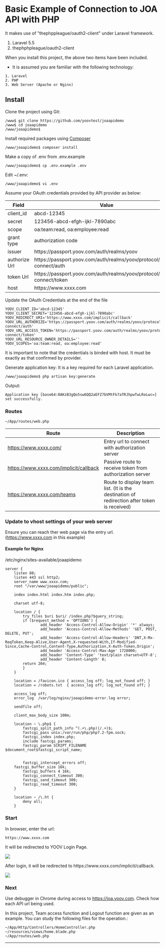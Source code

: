 # Basic Example of Connection to JOA API with PHP

It makes use of "thephppleague/oauth2-client" under Laravel framework.

1. Laravel 5.5
2. thephphpleague/oauth2-client

When you install this project, the above two items have been included.

* It is assumed you are familiar with the following technology:
```
1. Laravel
2. PHP
3. Web Server (Apache or Nginx)
```

## Install
Clone the project using Git:
```
/www$ git clone https://github.com/yoovtest/joaapidemo
/www$ cd joaapidemo
/www/joaapidemo$
```
Install required packages using [Composer](https://getcomposer.org/)
   
    /www/joaapidemo$ composer install
   
Make a copy of .env from .env.example

    /www/joaapidemo$ cp .env.example .env
	
Edit ~/.env:
```
/www/joaapidemo$ vi .env
```

Assume your OAuth credentials provided by API provider as below:

Field | Value
--- | ---
client_id | abcd-12345
secret | 123456-abcd-efgh-ijkl-7890abc
scope | oa:team:read, oa:employee:read
grant type | authorization code
issuer | https://<span></span>passport.yoov.com/auth/realms/yoov
authorize Url | https://<span></span>passport.yoov.com/auth/realms/yoov/protocol/openid-connect/auth
token Url | https://<span></span>passport.yoov.com/auth/realms/yoov/protocol/openid-connect/token
host | http<span>s://www</span>.xxxx.com

Update the OAuth Credentials at the end of the file
```
YOOV_CLIENT_ID='abcd-12345'
YOOV_CLIENT_SECRET='123456-abcd-efgh-ijkl-7890abc'
YOOV_REDIRECT_URI='https://www.xxxx.com/implicit/callback'
YOOV_URL_AUTHORIZE='https://passport.yoov.com/auth/realms/yoov/protocol/openid-connect/auth'
YOOV_URL_ACCESS_TOKEN='https://passport.yoov.com/auth/realms/yoov/protocol/openid-connect/token'
YOOV_URL_RESOURCE_OWNER_DETAILS=''
YOOV_SCOPES='oa:team:read, oa:employee:read'
```
It is important to note that the credentials is binded with host. It must be exactly as that confirmed by provider.

Generate application key:
It is a key required for each Laravel application.

```
/www/joaapidemo$ php artisan key:generate
```

Output:
```
Application key [base64:0AKzB3gQo5sw6QQ2aEFZ7bVMtFk7aTRJhpwTwLRoLwc=] set successfully.
```

### Routes

```
~/App/routes/web.php
```

Route | Description
--- | ---
https://www.xxxx.com/ | Entry url to connect with authorization server
https://www.xxxx.com/implicit/callback | Passive route to receive token from authorization server
https://www.xxxx.com/teams | Route to display team list. (It is the destination of redirection after token is received)


### Update to vhost settings of your web server

Ensure you can reach ther web page via the entry url. (https://www.xxxx.com in this example)

#### Example for Nginx
/etc/nginx/sites-available/joaapidemo
```
server {
    listen 80;
    listen 443 ssl http2;
    server_name www.xxxx.com;
    root "/var/www/joaapidemo/public";

    index index.html index.htm index.php;

    charset utf-8;

    location / {
        try_files $uri $uri/ /index.php?$query_string;
        if ($request_method = 'OPTIONS') {
                add_header 'Access-Control-Allow-Origin' '*' always;
                add_header 'Access-Control-Allow-Methods' 'GET, POST, DELETE, PUT';
                add_header 'Access-Control-Allow-Headers' 'DNT,X-Mx-ReqToken,Keep-Alive,User-Agent,X-requested-With,If-Modified-Since,Cache-Control,Content-Type,Authorization,X-Auth-Token,Origin';
                add_header 'Access-Control-Max-Age' 1728000;
                add_header 'Content-Type' 'text/plain charset=UTF-8';
                add_header 'Content-Length' 0;
		return 204;
        }
    }

    location = /favicon.ico { access_log off; log_not_found off; }
    location = /robots.txt  { access_log off; log_not_found off; }

    access_log off;
    error_log  /var/log/nginx/joaapidemo-error.log error;

    sendfile off;

    client_max_body_size 100m;

    location ~ \.php$ {
        fastcgi_split_path_info ^(.+\.php)(/.+)$;
        fastcgi_pass unix:/var/run/php/php7.2-fpm.sock;
        fastcgi_index index.php;
        include fastcgi_params;
        fastcgi_param SCRIPT_FILENAME $document_root$fastcgi_script_name;


        fastcgi_intercept_errors off;
	fastcgi_buffer_size 16k;
        fastcgi_buffers 4 16k;
        fastcgi_connect_timeout 300;
        fastcgi_send_timeout 300;
        fastcgi_read_timeout 300;
    }

    location ~ /\.ht {
        deny all;
    }

```

### Start

In browser, enter the url:
```
https://www.xxxx.com
```

It will be redirected to YOOV Login Page.

![](https://drive.google.com/uc?export=view&id=1T-hAHtmJK7KNZkCFoQ0VZJQTz5bPkDVS)

 After login, it will be redirected to https://<span></span>www<span>.xxxx.</span>com/implicit/callback.
 
 ![](https://drive.google.com/uc?export=view&id=1i8NhYwDTl3wiu2R_r7QulX3vUs0y3Uwq)
 
 ### Next
 
 Use debugger in Chrome during access to https://joa.yoov.com.
 Check how each API url being used.
 
 In this project, Team access function and Logout function are given as an example. You can study the following files for the operation.:
 ```
 ~/App/Http/Controllers/HomeController.php
 ~/resources/views/home.blade.php
 ~/App/routes/web.php
 ```
 
 
 
------------
